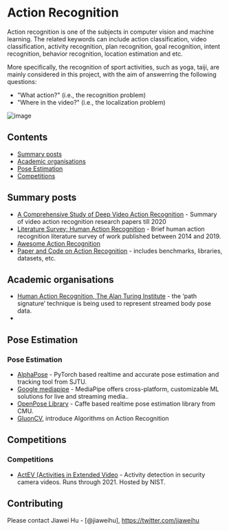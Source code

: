 # Action Recognition

Action recognition is one of the subjects in computer vision and machine learning. The related keywords can include action classification, video classification, activity recognition, plan recognition, goal recognition, intent recognition, behavior recognition, location estimation and etc.

More specifically, the recognition of sport activities, such as yoga, taiji, are mainly considered in this project, with the aim of answerring the following questions:
- "What action?" (i.e., the recognition problem) 
- "Where in the video?" (i.e., the localization problem)


![image](https://user-images.githubusercontent.com/5849622/153772250-027ef4b6-d087-4c5b-8c58-c45bbfe8523c.png)


## Contents
 - [Summary posts](#Summary-posts)
 - [Academic organisations](#Academic-organisations)
 - [Pose Estimation](#pose-estimation)
 - [Competitions](#competitions)

## Summary posts
* [A Comprehensive Study of Deep Video Action Recognition](https://arxiv.org/abs/2012.06567) - Summary of video action recognition research papers till 2020
* [Literature Survey: Human Action Recognition](https://towardsdatascience.com/literature-survey-human-action-recognition-cc7c3818a99a) - Brief human action recognition literature survey of work published between 2014 and 2019.
* [Awesome Action Recognition](https://github.com/jinwchoi/awesome-action-recognition#pose-estimation)
* [Paper and Code on Action Recognition](https://paperswithcode.com/task/action-recognition-in-videos) - includes benchmarks, libraries, datasets, etc.


## Academic organisations

* [Human Action Recognition, The Alan Turing Institute](https://www.turing.ac.uk/research/research-projects/human-action-recognition) - the ‘path signature’ technique is being used to represent streamed body pose data.
* 



## Pose Estimation

### Pose Estimation
* [AlphaPose](https://github.com/MVIG-SJTU/AlphaPose) - PyTorch based realtime and accurate pose estimation and tracking tool from SJTU.
* [Google mediapipe](https://google.github.io/mediapipe/) - MediaPipe offers cross-platform, customizable ML solutions for live and streaming media..
* [OpenPose Library](https://github.com/CMU-Perceptual-Computing-Lab/openpose) - Caffe based realtime pose estimation library from CMU.
* [GluonCV](https://medium.com/apache-mxnet/which-one-is-the-best-algorithm-for-video-action-recognition-298fb5c4ad4f), introduce Algorithms on Action Recognition 

## Competitions

### Competitions
* [ActEV (Activities in Extended Video](https://actev.nist.gov/sdl) - Activity detection in security camera videos. Runs through 2021. Hosted by NIST.

## Contributing
Please contact Jiawei Hu - [@jiaweihu], https://twitter.com/jiaweihu

